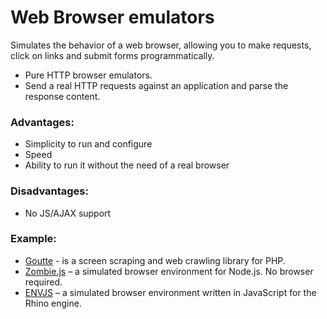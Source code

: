 
# Web Browser emulators
Simulates the behavior of a web browser, allowing you to make requests, click on links and submit forms programmatically.
* Pure HTTP browser emulators.
* Send a real HTTP requests against an application and parse the response content.

### Advantages:
* Simplicity to run and configure
* Speed
* Ability to run it without the need of a real browser

### Disadvantages:
* No JS/AJAX support

### Example:
* [Goutte](https://github.com/FriendsOfPHP/Goutte) - is a screen scraping and web crawling library for PHP.
* [Zombie.js](http://zombie.js.org/) – a simulated browser environment for Node.js. No browser required.
* [ENVJS](https://github.com/thatcher/env-js) – a simulated browser environment written in JavaScript for the Rhino engine.
